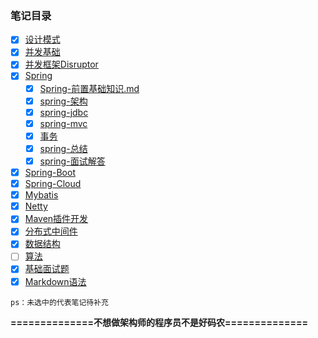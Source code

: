 
###  笔记目录
* [x] [设计模式](./xfc-design-patterns/README.MD)
* [x] [并发基础](./xfc-current-learning/README.MD)
* [x] [并发框架Disruptor](disruptor.md)
* [x] [Spring](./xfc-spring-learning/readme.md)
  *  [x] [Spring-前置基础知识.md](./xfc-spring-learning/spring-前置基础知识.md)
  *  [x] [spring-架构](./xfc-spring-learning/spring-架构.md)
  *  [x] [spring-jdbc](./xfc-spring-learning/spring-jdbc.md)
  *  [x] [spring-mvc](./xfc-spring-learning/spring-mvc.md)
  *  [x] [事务](./xfc-spring-learning/spring-mvc.md)
  *  [x] [spring-总结](./xfc-spring-learning/spring-总结.md)
  *  [x] [spring-面试解答](./xfc-spring-learning/spring-面试解答.md)
* [x] [Spring-Boot](./springboot-learning/readme.md)
* [x] [Spring-Cloud](./xfc-spring-boot-cloud/README.MD)
* [x] [Mybatis](./xfc-mybatis-learning/mybatis-基础知识.md)
* [x] [Netty](./xfc-netty-learning/readme.md)
* [x] [Maven插件开发](./xfc-maven-plugin/maven-pluging.md)
* [x] [分布式中间件](./xfc-distributed-learning/distributed.md)
* [x] [数据结构](./xfc-data-structure/readme.md)
* [ ] [算法](./xfc-algorithm/readme.md)
* [x] [基础面试题](./xfc-interview/readme.md)
* [x] [Markdown语法](./GRAMMER.MD)

`ps：未选中的代表笔记待补充`

**==============不想做架构师的程序员不是好码农==============**





